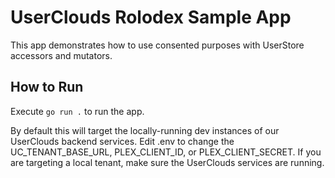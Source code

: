 # UserClouds Rolodex Sample App

This app demonstrates how to use consented purposes with UserStore accessors and mutators.

## How to Run

Execute `go run .` to run the app.

By default this will target the locally-running dev instances of our UserClouds backend services. Edit .env to change the UC_TENANT_BASE_URL, PLEX_CLIENT_ID, or PLEX_CLIENT_SECRET. If you are targeting a local tenant, make sure the UserClouds services are running.
